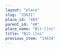 ```yaml
---
layout: "place"
slug: "33631"
place_id: "403"
parent_id: "40"
place_name: "Bīt-[]ni"
title: "Bīt-[]ni"
previous_item: "33634"
---
```

